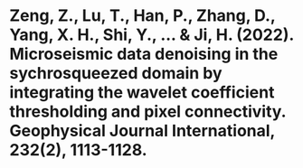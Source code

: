 # Zeng, Z., Lu, T., Han, P., Zhang, D., Yang, X. H., Shi, Y., ... & Ji, H. (2022). Microseismic data denoising in the sychrosqueezed domain by integrating the wavelet coefficient thresholding and pixel connectivity. Geophysical Journal International, 232(2), 1113-1128.
